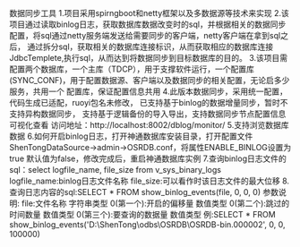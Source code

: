 数据同步工具
1.项目采用spirngboot和netty框架以及多数据源等技术来实现
2.该项目通过读取binlog日志，获取数据库数据改变时的sql，并根据相关的数据同步配置，将sql通过netty服务端发送给需要同步的客户端，netty客户端在拿到sql之后，
通过拆分sql，获取相关的数据库连接标识，从而获取相应的数据库连接JdbcTemplete,执行sql，从而达到将数据同步到目标数据库的目的。
3.该项目需配置两个数据库，一个主库（TDCP），用于支撑软件运行，一个配置库(SYNC_CONF)，用于配置数据源、客户端以及数据同步的相关配置，无论启多少服务，共用一个
配置库，保证配置信息共用
4.此版本数据同步，采用统一配置，代码生成已适配，ruoyi包名未修改，
已支持基于binlog的数据增量同步，暂时不支持异构数据同步，
支持基于逻辑备份的导入导出，支持数据同步节点配置信息可视化查看
访问地址：http://localhost:8002/dblog/monitor/
5.支持浏览数据库数据
6.如何开启binlog日志，打开神通数据库安装目录，打开配置文件ShenTongDataSource->admin->OSRDB.conf，将属性ENABLE_BINLOG设置为true
默认值为false，修改完成后，重启神通数据库实例
7.查询binlog日志文件的sql：select logfile_name, file_size from v_sys_binary_logs
    logfile_name:binlog日志文件名称
    file_size:可以看作时该日志文件的最大位移
8.查询日志内容的sql:SELECT * FROM show_binlog_events(file, 0, 0, 0) 
    参数说明:
            file:文件名称                 字符串类型
            0(第一个):开启的偏移量          数值类型
            0(第二个):跳过的时间数量         数值类型
            0(第三个):要查询的数据量          数值类型
    例:SELECT * FROM show_binlog_events('D:\ShenTong\odbs\OSRDB\OSRDB-bin.000002', 0, 0, 100000)
        


